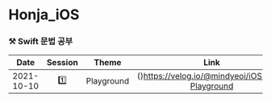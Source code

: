# Honja_iOS
### ⚒ Swift 문법 공부

|    Date    | Session |   Theme    |                       Link                       |
| :--------: | :-----: | :--------: | :----------------------------------------------: |
| 2021-10-10 |    1️⃣    | Playground | ()https://velog.io/@mindyeoi/iOSSwift-Playground |



